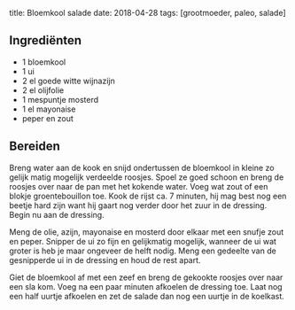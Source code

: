 title: Bloemkool salade
date: 2018-04-28
tags: [grootmoeder, paleo, salade]

## Ingrediënten
- 1 bloemkool
- 1 ui
- 2 el goede witte wijnazijn
- 2 el olijfolie
- 1 mespuntje mosterd
- 1 el mayonaise
- peper en zout

## Bereiden
Breng water aan de kook en snijd ondertussen de bloemkool in kleine zo gelijk matig mogelijk verdeelde roosjes. Spoel ze goed schoon en breng de roosjes over naar de pan met het kokende water. Voeg wat zout of een blokje groentebouillon toe. Kook de rijst ca. 7 minuten, hij mag best nog een beetje hard zijn want hij gaart nog verder door het zuur in de dressing. Begin nu aan de dressing. 

Meng de olie, azijn, mayonaise en mosterd door elkaar met een snufje zout en peper. Snipper de ui zo fijn en gelijkmatig mogelijk, wanneer de ui wat groter is heb je maar ongeveer de helft nodig. Meng een gedeelte van de gesnipperde ui in de dressing en houd de rest apart. 

Giet de bloemkool af met een zeef en breng de gekookte roosjes over naar een sla kom. Voeg na een paar minuten afkoelen de dressing toe. Laat nog een half uurtje afkoelen en zet de salade dan nog een uurtje in de koelkast.
